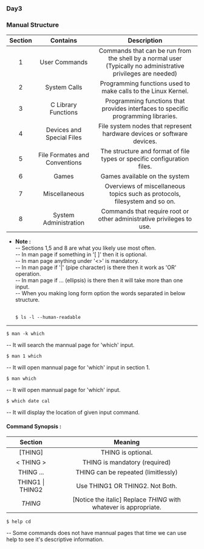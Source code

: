 ### Day3
### Manual Structure

| Section 	|            Contains           	|                                                   Description                                                  	|
|:-------:	|:-----------------------------:	|:--------------------------------------------------------------------------------------------------------------:	|
|    1    	|         User Commands         	| Commands that can be run from the shell  by a normal user (Typically no administrative privileges are needed)  	|
|    2    	|          System Calls         	|                         Programming functions used to make calls to the  Linux Kernel.                         	|
|    3    	|      C Library Functions      	|               Programming functions that provides interfaces to  specific programming libraries.               	|
|    4    	|   Devices and Special Files   	|                     File system nodes that represent hardware devices  or software devices.                    	|
|    5    	| File Formates and Conventions 	|                    The structure and format of file types or  specific configuration files.                    	|
|    6    	|             Games             	|                                          Games available on the system                                         	|
|    7    	|         Miscellaneous         	|                   Overviews of miscellaneous topics such as protocols, filesystem and so on.                   	|
|    8    	|     System Administration     	|                     Commands that require root or other administrative  privileges to use.                     	|

* __Note :__ <br>
-- Sections 1,5 and 8 are what you likely use most often. <br>
-- In man page if something in '[ ]' then it is optional. <br>
-- In man page anything under '<>' is mandatory. <br>
-- In man page if '|' (pipe character) is there then it work as 'OR' operation. <br>
-- In man page if ... (ellipsis) is there then it will take more than one input. <br>
-- When you making long form option the words separated in below structure. <br> <br>
  ```
  $ ls -l --human-readable
  ```
---
```
$ man -k which
```
-- It will search the mannual page for 'which' input.
```
$ man 1 which
```
-- It will open mannual page for 'which' input in section 1.
```
$ man which
```
-- It will open mannual page for 'which' input.
```
$ which date cal
```
-- It will display the location of given input command.

#### Command Synopsis :

|      Section     	|                              Meaning                              	|
|:----------------:	|:-----------------------------------------------------------------:	|
|      [THING]     	|                         THING is optional.                        	|
|    < THING >     	|                   THING is mandatory (required)                   	|
|     THING ...    	|                THING can be repeated (limitlessly)                	|
| THING1 \| THING2 	|                  Use THING1 OR THING2. Not Both.                  	|
|      *THING*     	| [Notice the italic] Replace *THING* with whatever is appropriate. 	|


```
$ help cd
```
-- Some commands does not have mannual pages that time we can use help to see it's descriptive information.
